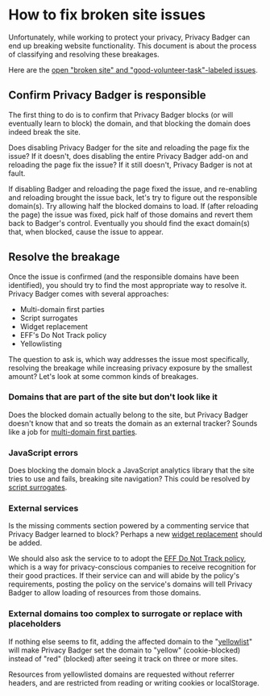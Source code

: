 # How to fix broken site issues

Unfortunately, while working to protect your privacy, Privacy Badger can end up breaking website functionality. This document is about the process of classifying and resolving these breakages.

Here are the [open "broken site" and "good-volunteer-task"-labeled issues](https://github.com/EFForg/privacybadger/issues?utf8=%E2%9C%93&q=is%3Aissue%20is%3Aopen%20label%3A%22broken%20site%22%20label%3A%22good%20volunteer%20task%22).


## Confirm Privacy Badger is responsible

The first thing to do is to confirm that Privacy Badger blocks (or will eventually learn to block) the domain, and that blocking the domain does indeed break the site.

Does disabling Privacy Badger for the site and reloading the page fix the issue? If it doesn't, does disabling the entire Privacy Badger add-on and reloading the page fix the issue? If it still doesn't, Privacy Badger is not at fault.

If disabling Badger and reloading the page fixed the issue, and re-enabling and reloading brought the issue back, let's try to figure out the responsible domain(s). Try allowing half the blocked domains to load. If (after reloading the page) the issue was fixed, pick half of those domains and revert them back to Badger's control. Eventually you should find the exact domain(s) that, when blocked, cause the issue to appear.


## Resolve the breakage

Once the issue is confirmed (and the responsible domains have been identified), you should try to find the most appropriate way to resolve it. Privacy Badger comes with several approaches:

- Multi-domain first parties
- Script surrogates
- Widget replacement
- EFF's Do Not Track policy
- Yellowlisting

The question to ask is, which way addresses the issue most specifically, resolving the breakage while increasing privacy exposure by the smallest amount? Let's look at some common kinds of breakages.


### Domains that are part of the site but don't look like it

Does the blocked domain actually belong to the site, but Privacy Badger doesn't know that and so treats the domain as an external tracker? Sounds like a job for [multi-domain first parties](https://github.com/EFForg/privacybadger/issues/781).


### JavaScript errors

Does blocking the domain block a JavaScript analytics library that the site tries to use and fails, breaking site navigation? This could be resolved by [script surrogates](https://github.com/EFForg/privacybadger/issues/400).


### External services

Is the missing comments section powered by a commenting service that Privacy Badger learned to block? Perhaps a new [widget replacement](https://github.com/EFForg/privacybadger/pull/196) should be added.

We should also ask the service to to adopt the [EFF Do Not Track policy](https://www.eff.org/dnt-policy), which is a way for privacy-conscious companies to receive recognition for their good practices. If their service can and will abide by the policy's requirements, posting the policy on the service's domains will tell Privacy Badger to allow loading of resources from those domains.


### External domains too complex to surrogate or replace with placeholders

If nothing else seems to fit, adding the affected domain to the "[yellowlist](/doc/yellowlist-criteria.md)" will make Privacy Badger set the domain to "yellow" (cookie-blocked) instead of "red" (blocked) after seeing it track on three or more sites.

Resources from yellowlisted domains are requested without referrer headers, and are restricted from reading or writing cookies or localStorage.
